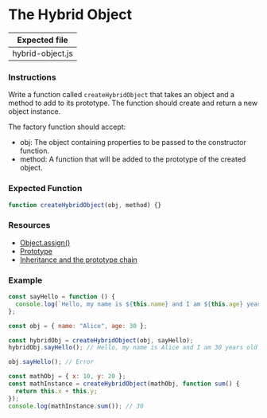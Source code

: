 # The Hybrid Object

| Expected file    |
| ---------------- |
| hybrid-object.js |

### Instructions

Write a function called `createHybridObject` that takes an object and a method to add to its prototype. The function should create and return a new object instance.

The factory function should accept:

- obj: The object containing properties to be passed to the constructor function.
- method: A function that will be added to the prototype of the created object.

### Expected Function

```js
function createHybridObject(obj, method) {}
```

### Resources

- [Object.assign()](https://developer.mozilla.org/en-US/docs/Web/JavaScript/Reference/Global_Objects/Object/assign)
- [Prototype](https://developer.mozilla.org/en-US/docs/Web/JavaScript/Reference/Global_Objects/Function/prototype#changing_the_prototype_of_all_instances_by_mutating_the_prototype_property)
- [Inheritance and the prototype chain](https://developer.mozilla.org/en-US/docs/Web/JavaScript/Inheritance_and_the_prototype_chain)

### Example

```js
const sayHello = function () {
  console.log(`Hello, my name is ${this.name} and I am ${this.age} years old.`);
};

const obj = { name: "Alice", age: 30 };

const hybridObj = createHybridObject(obj, sayHello);
hybridObj.sayHello(); // Hello, my name is Alice and I am 30 years old

obj.sayHello(); // Error

const mathObj = { x: 10, y: 20 };
const mathInstance = createHybridObject(mathObj, function sum() {
  return this.x + this.y;
});
console.log(mathInstance.sum()); // 30
```
